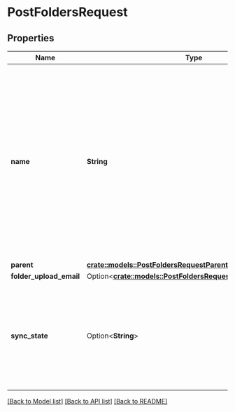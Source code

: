 # PostFoldersRequest

## Properties

Name | Type | Description | Notes
------------ | ------------- | ------------- | -------------
**name** | **String** | The name for the new folder.  There are some restrictions to the file name. Names containing non-printable ASCII characters, forward and backward slashes (`/`, `\\`), as well as names with trailing spaces are prohibited.  Additionally, the names `.` and `..` are not allowed either. | 
**parent** | [**crate::models::PostFoldersRequestParent**](post_folders_request_parent.md) |  | 
**folder_upload_email** | Option<[**crate::models::PostFoldersRequestFolderUploadEmail**](post_folders_request_folder_upload_email.md)> |  | [optional]
**sync_state** | Option<**String**> | Specifies whether a folder should be synced to a user's device or not. This is used by Box Sync (discontinued) and is not used by Box Drive. | [optional]

[[Back to Model list]](../README.md#documentation-for-models) [[Back to API list]](../README.md#documentation-for-api-endpoints) [[Back to README]](../README.md)


